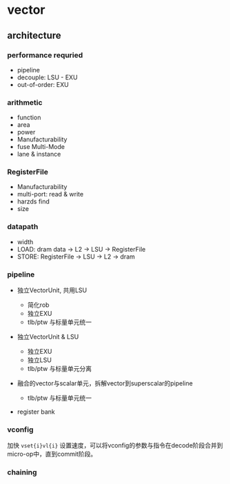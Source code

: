 # vector    

## architecture   

### performance requried
 
- pipeline
- decouple: LSU - EXU
- out-of-order: EXU

### arithmetic

- function  
- area  
- power  
- Manufacturability 
- fuse Multi-Mode
- lane & instance

### RegisterFile

- Manufacturability 
- multi-port: read & write
- harzds find
- size

### datapath

- width
- LOAD:  dram data -> L2 -> LSU -> RegisterFile
- STORE: RegisterFile -> LSU -> L2 -> dram

### pipeline

- 独立VectorUnit, 共用LSU
  * 简化rob  
  * 独立EXU   
  * tlb/ptw 与标量单元统一   

- 独立VectorUnit & LSU   
  * 独立EXU   
  * 独立LSU   
  * tlb/ptw 与标量单元分离   

- 融合的vector与scalar单元，拆解vector到superscalar的pipeline    
  * tlb/ptw 与标量单元统一   

- register bank   


### vconfig

  加快 `vset{i}vl{i}` 设置速度，可以将vconfig的参数与指令在decode阶段合并到micro-op中，直到commit阶段。

### chaining



